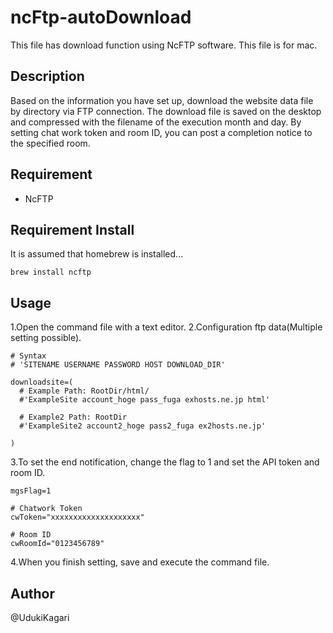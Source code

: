 # ncFtp-autoDownload

This file has download function using NcFTP software.
This file is for mac.

## Description
Based on the information you have set up, download the website data file by directory via FTP connection.
The download file is saved on the desktop and compressed with the filename of the execution month and day.
By setting chat work token and room ID, you can post a completion notice to the specified room.

## Requirement
- NcFTP

## Requirement Install
It is assumed that homebrew is installed...
```
brew install ncftp
```

## Usage
1.Open the command file with a text editor.
2.Configuration ftp data(Multiple setting possible).
```
# Syntax
# 'SITENAME USERNAME PASSWORD HOST DOWNLOAD_DIR'

downloadsite=(
  # Example Path: RootDir/html/
  #'ExampleSite account_hoge pass_fuga exhosts.ne.jp html'

  # Example2 Path: RootDir
  #'ExampleSite2 account2_hoge pass2_fuga ex2hosts.ne.jp'

)
```
3.To set the end notification, change the flag to 1 and set the API token and room ID.
```
mgsFlag=1

# Chatwork Token
cwToken="xxxxxxxxxxxxxxxxxxxx"

# Room ID
cwRoomId="0123456789"
```
4.When you finish setting, save and execute the command file.

## Author
@UdukiKagari
